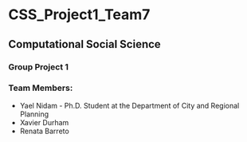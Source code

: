 # CSS_Project1_Team7

## Computational Social Science
### Group Project 1
### Team Members:
* Yael Nidam - Ph.D. Student at the Department of City and Regional Planning
* Xavier Durham
* Renata Barreto

